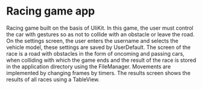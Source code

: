 # Racing game app

Racing game built on the basis of UIiKit. In this game, the user must control the car with gestures so as not to collide with an obstacle or leave the road. On the settings screen, the user enters the username and selects the vehicle model, these settings are saved by UserDefault. The screen of the race is a road with obstacles in the form of oncoming and passing cars, when colliding with which the game ends and the result of the race is stored in the application directory using the FileManager. Movements are implemented by changing frames by timers. The results screen shows the results of all races using a TableView.
